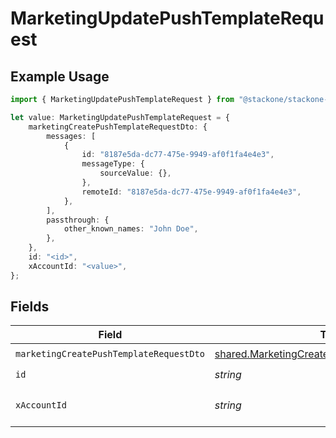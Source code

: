 # MarketingUpdatePushTemplateRequest

## Example Usage

```typescript
import { MarketingUpdatePushTemplateRequest } from "@stackone/stackone-client-ts/sdk/models/operations";

let value: MarketingUpdatePushTemplateRequest = {
    marketingCreatePushTemplateRequestDto: {
        messages: [
            {
                id: "8187e5da-dc77-475e-9949-af0f1fa4e4e3",
                messageType: {
                    sourceValue: {},
                },
                remoteId: "8187e5da-dc77-475e-9949-af0f1fa4e4e3",
            },
        ],
        passthrough: {
            other_known_names: "John Doe",
        },
    },
    id: "<id>",
    xAccountId: "<value>",
};
```

## Fields

| Field                                                                                                               | Type                                                                                                                | Required                                                                                                            | Description                                                                                                         |
| ------------------------------------------------------------------------------------------------------------------- | ------------------------------------------------------------------------------------------------------------------- | ------------------------------------------------------------------------------------------------------------------- | ------------------------------------------------------------------------------------------------------------------- |
| `marketingCreatePushTemplateRequestDto`                                                                             | [shared.MarketingCreatePushTemplateRequestDto](../../../sdk/models/shared/marketingcreatepushtemplaterequestdto.md) | :heavy_check_mark:                                                                                                  | N/A                                                                                                                 |
| `id`                                                                                                                | *string*                                                                                                            | :heavy_check_mark:                                                                                                  | N/A                                                                                                                 |
| `xAccountId`                                                                                                        | *string*                                                                                                            | :heavy_check_mark:                                                                                                  | The account identifier                                                                                              |